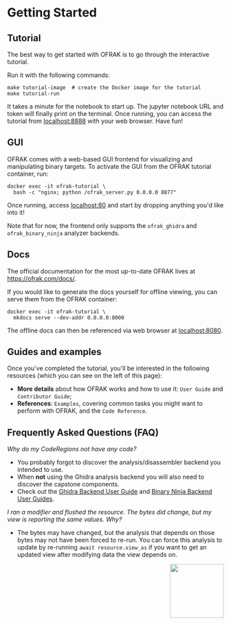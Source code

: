 # Getting Started
## Tutorial
The best way to get started with OFRAK is to go through the interactive tutorial.

Run it with the following commands:
```shell
make tutorial-image  # create the Docker image for the tutorial
make tutorial-run
```

It takes a minute for the notebook to start up. The jupyter notebook URL and token will finally print on the terminal.
Once running, you can access the tutorial from [localhost:8888](http://localhost:8888) with your web browser. Have fun!

## GUI
OFRAK comes with a web-based GUI frontend for visualizing and manipulating binary targets. To activate the GUI from the
OFRAK tutorial container, run:

```
docker exec -it ofrak-tutorial \
  bash -c "nginx; python /ofrak_server.py 0.0.0.0 8877"
```

Once running, access [localhost:80](http://localhost:80) and start by dropping anything you'd like into it!

Note that for now, the frontend only supports the `ofrak_ghidra` and `ofrak_binary_ninja` analyzer backends.

## Docs
The official documentation for the most up-to-date OFRAK lives at <https://ofrak.com/docs/>.

If you would like to generate the docs yourself for offline viewing, you can serve them from the OFRAK container:
```
docker exec -it ofrak-tutorial \
  mkdocs serve --dev-addr 0.0.0.0:8000
```

The offline docs can then be referenced via web browser at [localhost:8080](http://localhost:8080).

## Guides and examples
Once you've completed the tutorial, you'll be interested in the following resources (which you can see on the left of
this page):

- **More details** about how OFRAK works and how to use it: `User Guide` and `Contributor Guide`;
- **References**: `Examples`, covering common tasks you might want to perform with OFRAK, and the `Code Reference`.


## Frequently Asked Questions (FAQ)

_Why do my CodeRegions not have any code?_

- You probably forgot to discover the analysis/disassembler backend you intended to use.
- When **not** using the Ghidra analysis backend you will also need to discover the capstone components.
- Check out the [Ghidra Backend User Guide](./user-guide/ghidra.md) and [Binary Ninja Backend User Guides](./user-guide/binary_ninja.md).

_I ran a modifier and flushed the resource. The bytes did change, but my view is reporting the same values. Why?_

- The bytes may have changed, but the analysis that depends on those bytes may not have been forced to re-run. You can force this analysis to update by re-running `await resource.view_as` if you want to get an updated view after modifying data the view depends on.

<div align="right">
<img src="./assets/square_01.png" width="125" height="125">
</div>